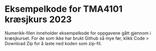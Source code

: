 # Eksempelkode for TMA4101 kræsjkurs 2023

Numerikk-filen inneholder eksempelkode for oppgavene gått gjennom i kræsjkurset. For de som ikke har brukt Github så mye før, klikk Code > Download Zip for å laste ned koden som zip-fil.
